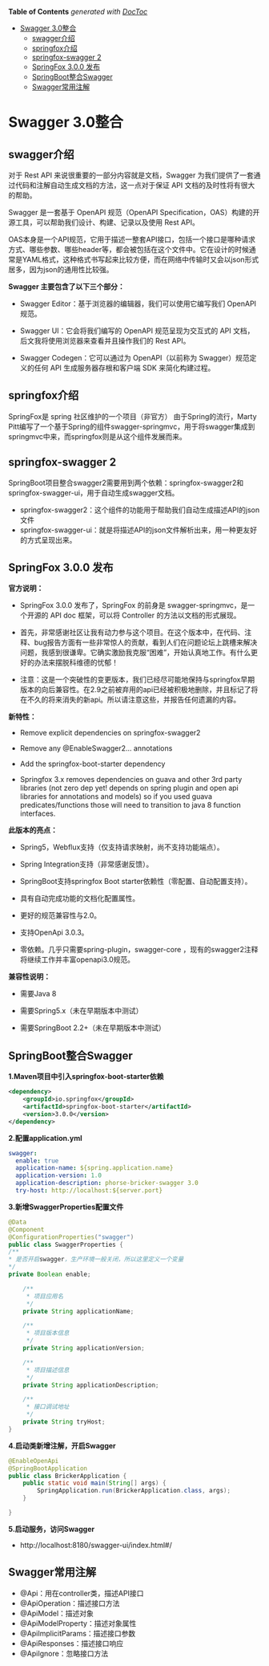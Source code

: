 <!-- START doctoc generated TOC please keep comment here to allow auto update -->
<!-- DON'T EDIT THIS SECTION, INSTEAD RE-RUN doctoc TO UPDATE -->
**Table of Contents**  *generated with [DocToc](https://github.com/thlorenz/doctoc)*

- [Swagger 3.0整合](#swagger-30%E6%95%B4%E5%90%88)
  - [swagger介绍](#swagger%E4%BB%8B%E7%BB%8D)
  - [springfox介绍](#springfox%E4%BB%8B%E7%BB%8D)
  - [springfox-swagger 2](#springfox-swagger-2)
  - [SpringFox 3.0.0 发布](#springfox-300-%E5%8F%91%E5%B8%83)
  - [SpringBoot整合Swagger](#springboot%E6%95%B4%E5%90%88swagger)
  - [Swagger常用注解](#swagger%E5%B8%B8%E7%94%A8%E6%B3%A8%E8%A7%A3)

<!-- END doctoc generated TOC please keep comment here to allow auto update -->

# Swagger 3.0整合
## swagger介绍
对于 Rest API 来说很重要的一部分内容就是文档，Swagger 为我们提供了一套通过代码和注解自动生成文档的方法，这一点对于保证 API 文档的及时性将有很大的帮助。

Swagger 是一套基于 OpenAPI 规范（OpenAPI Specification，OAS）构建的开源工具，可以帮助我们设计、构建、记录以及使用 Rest API。

OAS本身是一个API规范，它用于描述一整套API接口，包括一个接口是哪种请求方式、哪些参数、哪些header等，都会被包括在这个文件中。它在设计的时候通常是YAML格式，这种格式书写起来比较方便，而在网络中传输时又会以json形式居多，因为json的通用性比较强。

**Swagger 主要包含了以下三个部分：**

- Swagger Editor：基于浏览器的编辑器，我们可以使用它编写我们 OpenAPI 规范。

- Swagger UI：它会将我们编写的 OpenAPI 规范呈现为交互式的 API 文档，后文我将使用浏览器来查看并且操作我们的 Rest API。

- Swagger Codegen：它可以通过为 OpenAPI（以前称为 Swagger）规范定义的任何 API 生成服务器存根和客户端 SDK 来简化构建过程。

## springfox介绍
SpringFox是 spring 社区维护的一个项目（非官方）
由于Spring的流行，Marty Pitt编写了一个基于Spring的组件swagger-springmvc，用于将swagger集成到springmvc中来，而springfox则是从这个组件发展而来。

## springfox-swagger 2
SpringBoot项目整合swagger2需要用到两个依赖：springfox-swagger2和springfox-swagger-ui，用于自动生成swagger文档。

- springfox-swagger2：这个组件的功能用于帮助我们自动生成描述API的json文件
- springfox-swagger-ui：就是将描述API的json文件解析出来，用一种更友好的方式呈现出来。

## SpringFox 3.0.0 发布
**官方说明：**

- SpringFox 3.0.0 发布了，SpringFox 的前身是 swagger-springmvc，是一个开源的 API doc 框架，可以将 Controller 的方法以文档的形式展现。

- 首先，非常感谢社区让我有动力参与这个项目。在这个版本中，在代码、注释、bug报告方面有一些非常惊人的贡献，看到人们在问题论坛上跳槽来解决问题，我感到很谦卑。它确实激励我克服“困难”，开始认真地工作。有什么更好的办法来摆脱科维德的忧郁！

- 注意：这是一个突破性的变更版本，我们已经尽可能地保持与springfox早期版本的向后兼容性。在2.9之前被弃用的api已经被积极地删除，并且标记了将在不久的将来消失的新api。所以请注意这些，并报告任何遗漏的内容。 
  
**新特性：**

- Remove explicit dependencies on springfox-swagger2

- Remove any @EnableSwagger2… annotations

- Add the springfox-boot-starter dependency

- Springfox 3.x removes dependencies on guava and other 3rd party libraries (not zero dep yet! depends on spring plugin and open api libraries for annotations and models) so if you used guava predicates/functions those will need to transition to java 8 function interfaces.

**此版本的亮点：**

- Spring5，Webflux支持（仅支持请求映射，尚不支持功能端点）。

- Spring Integration支持（非常感谢反馈）。

- SpringBoot支持springfox Boot starter依赖性（零配置、自动配置支持）。

- 具有自动完成功能的文档化配置属性。

- 更好的规范兼容性与2.0。

- 支持OpenApi 3.0.3。

- 零依赖。几乎只需要spring-plugin，swagger-core ，现有的swagger2注释将继续工作并丰富openapi3.0规范。

**兼容性说明：**

- 需要Java 8

- 需要Spring5.x（未在早期版本中测试）

- 需要SpringBoot 2.2+（未在早期版本中测试）

## SpringBoot整合Swagger

**1.Maven项目中引入springfox-boot-starter依赖**

```xml
<dependency>
    <groupId>io.springfox</groupId>
    <artifactId>springfox-boot-starter</artifactId>
    <version>3.0.0</version>
</dependency>
```
**2.配置application.yml**
```yaml
swagger:
  enable: true
  application-name: ${spring.application.name}
  application-version: 1.0
  application-description: phorse-bricker-swagger 3.0
  try-host: http://localhost:${server.port}
```
**3.新增SwaggerProperties配置文件**
```java
@Data
@Component
@ConfigurationProperties("swagger")
public class SwaggerProperties {
/**
* 是否开启swagger，生产环境一般关闭，所以这里定义一个变量
*/
private Boolean enable;

    /**
     * 项目应用名
     */
    private String applicationName;

    /**
     * 项目版本信息
     */
    private String applicationVersion;

    /**
     * 项目描述信息
     */
    private String applicationDescription;

    /**
     * 接口调试地址
     */
    private String tryHost;
}
```       
**4.启动类新增注解，开启Swagger**
```java
@EnableOpenApi
@SpringBootApplication
public class BrickerApplication {
    public static void main(String[] args) {
        SpringApplication.run(BrickerApplication.class, args);
    }

}
```
**5.启动服务，访问Swagger**
- http://localhost:8180/swagger-ui/index.html#/

## Swagger常用注解
- @Api：用在controller类，描述API接口
- @ApiOperation：描述接口方法
- @ApiModel：描述对象
- @ApiModelProperty：描述对象属性
- @ApiImplicitParams：描述接口参数
- @ApiResponses：描述接口响应
- @ApiIgnore：忽略接口方法
